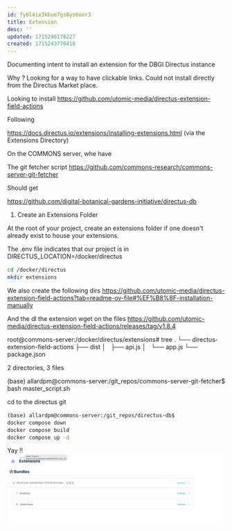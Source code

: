 ```yaml
---
id: fy6l4ix3kbue7gs8ys6oor3
title: Extension
desc: ''
updated: 1715246176227
created: 1715243770418
---
```


Documenting intent to install an extension for the DBGI Directus instance

Why ? Looking for a way to have clickable links. 
Could not install directly from the Directus Market place.

Looking to install https://github.com/utomic-media/directus-extension-field-actions

Following 

https://docs.directus.io/extensions/installing-extensions.html (via the Extensions Directory)

On the COMMONS server, whe have 

The git fetcher script https://github.com/commons-research/commons-server-git-fetcher

Should get 

https://github.com/digital-botanical-gardens-initiative/directus-db


1. Create an Extensions Folder

At the root of your project, create an extensions folder if one doesn't already exist to house your extensions.



The .env file indicates that our project is in DIRECTUS_LOCATION=/docker/directus

```bash
cd /docker/directus
mkdir extensions
```

We also create the following dirs https://github.com/utomic-media/directus-extension-field-actions?tab=readme-ov-file#%EF%B8%8F-installation-manually

And the dl the extension 
wget on the files https://github.com/utomic-media/directus-extension-field-actions/releases/tag/v1.8.4



root@commons-server:/docker/directus/extensions# tree
.
└── directus-extension-field-actions
    ├── dist
    │   ├── api.js
    │   └── app.js
    └── package.json

2 directories, 3 files


(base) allardpm@commons-server:/git_repos/commons-server-git-fetcher$ bash master_script.sh


cd to the directus git 

```bash
(base) allardpm@commons-server:/git_repos/directus-db$
docker compose down
docker compose build
docker compose up -d
```

Yay !!
![](/assets/images/2024-05-09-11-11-49.png)

